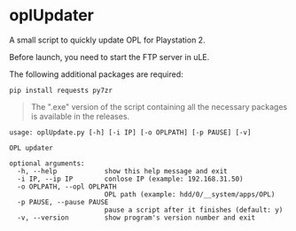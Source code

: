 # oplUpdater

A small script to quickly update OPL for Playstation 2.

Before launch, you need to start the FTP server in uLE.

The following additional packages are required:
```
pip install requests py7zr
``` 

> The ".exe" version of the script containing all the necessary packages is available in the releases.

```
usage: oplUpdate.py [-h] [-i IP] [-o OPLPATH] [-p PAUSE] [-v]

OPL updater

optional arguments:
  -h, --help            show this help message and exit
  -i IP, --ip IP        conlose IP (example: 192.168.31.50)
  -o OPLPATH, --opl OPLPATH
                        OPL path (example: hdd/0/__system/apps/OPL)
  -p PAUSE, --pause PAUSE
                        pause a script after it finishes (default: y)
  -v, --version         show program's version number and exit
```